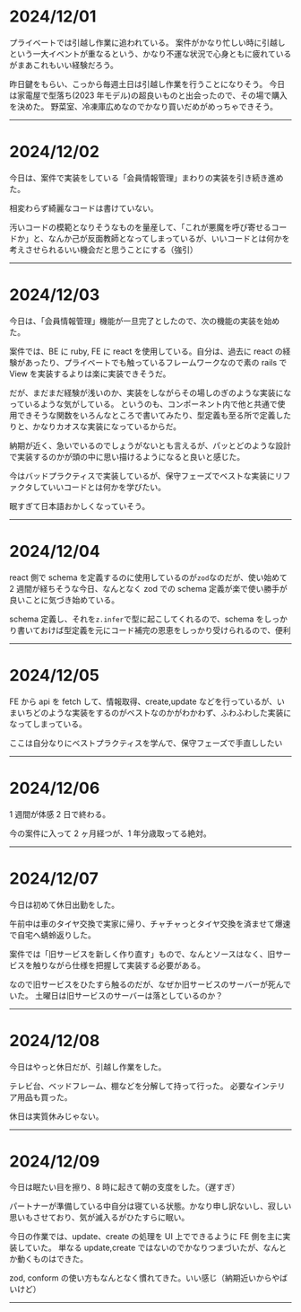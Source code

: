 # 2024/12/01

プライベートでは引越し作業に追われている。
案件がかなり忙しい時に引越しという一大イベントが重なるという、かなり不運な状況で心身ともに疲れているがまあこれもいい経験だろう。

昨日鍵をもらい、こっから毎週土日は引越し作業を行うことになりそう。
今日は家電屋で型落ち(2023 年モデル)の超良いものと出会ったので、その場で購入を決めた。
野菜室、冷凍庫広めなのでかなり買いだめがめっちゃできそう。

---

# 2024/12/02

今日は、案件で実装をしている「会員情報管理」まわりの実装を引き続き進めた。

相変わらず綺麗なコードは書けていない。

汚いコードの模範となりそうなものを量産して、「これが悪魔を呼び寄せるコードか」と、なんか己が反面教師となってしまっているが、いいコードとは何かを考えさせられるいい機会だと思うことにする（強引）

---

# 2024/12/03

今日は、「会員情報管理」機能が一旦完了としたので、次の機能の実装を始めた。

案件では、BE に ruby, FE に react を使用している。自分は、過去に react の経験があったり、プライベートでも触っているフレームワークなので素の rails で View を実装するよりは楽に実装できそうだ。

だが、まだまだ経験が浅いのか、実装をしながらその場しのぎのような実装になっているような気がしている。
というのも、コンポーネント内で他と共通で使用できそうな関数をいろんなところで書いてみたり、型定義も至る所で定義したりと、かなりカオスな実装になっているからだ。

納期が近く、急いでいるのでしょうがないとも言えるが、パッとどのような設計で実装するのかが頭の中に思い描けるようになると良いと感じた。

今はバッドプラクティスで実装しているが、保守フェーズでベストな実装にリファクタしていいコードとは何かを学びたい。

眠すぎて日本語おかしくなっていそう。

---

# 2024/12/04

react 側で schema を定義するのに使用しているのが`zod`なのだが、使い始めて 2 週間が経ちそうな今日、なんとなく zod での schema 定義が楽で使い勝手が良いことに気づき始めている。

schema 定義し、それを`z.infer`で型に起こしてくれるので、schema をしっかり書いておけば型定義を元にコード補完の恩恵をしっかり受けられるので、便利

---

# 2024/12/05

FE から api を fetch して、情報取得、create,update などを行っているが、いまいちどのような実装をするのがベストなのかがわかわず、ふわふわした実装になってしまっている。

ここは自分なりにベストプラクティスを学んで、保守フェーズで手直ししたい

---

# 2024/12/06

1 週間が体感 2 日で終わる。

今の案件に入って 2 ヶ月経つが、1 年分歳取ってる絶対。

---

# 2024/12/07

今日は初めて休日出勤をした。

午前中は車のタイヤ交換で実家に帰り、チャチャっとタイヤ交換を済ませて爆速で自宅へ蜻蛉返りした。

案件では「旧サービスを新しく作り直す」もので、なんとソースはなく、旧サービスを触りながら仕様を把握して実装する必要がある。

なので旧サービスをひたすら触るのだが、なぜか旧サービスのサーバーが死んでいた。
土曜日は旧サービスのサーバーは落としているのか？

---

# 2024/12/08

今日はやっと休日だが、引越し作業をした。

テレビ台、ベッドフレーム、棚などを分解して持って行った。
必要なインテリア用品も買った。

休日は実質休みじゃない。

---

# 2024/12/09

今日は眠たい目を擦り、8 時に起きて朝の支度をした。（遅すぎ）

パートナーが準備している中自分は寝ている状態。かなり申し訳ないし、寂しい思いもさせており、気が滅入るがひたすらに眠い。

今日の作業では、update、create の処理を UI 上でできるように FE 側を主に実装していた。
単なる update,create ではないのでかなりつまづいたが、なんとか動くものはできた。

zod, conform の使い方もなんとなく慣れてきた。いい感じ（納期近いからやばいけど）

---
